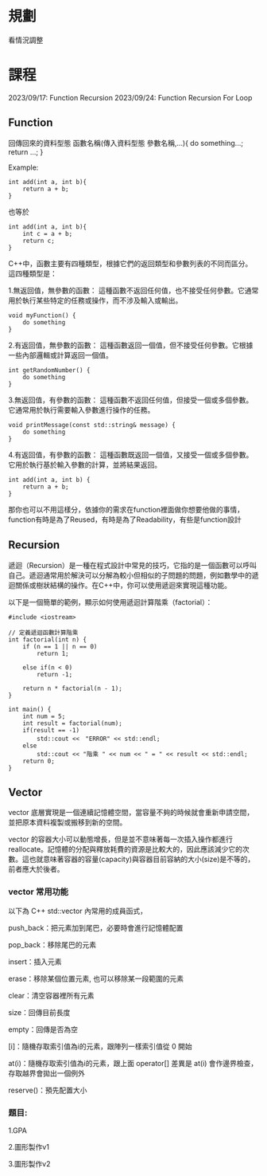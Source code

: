 # 規劃
看情況調整

# 課程
2023/09/17: Function Recursion
2023/09/24: Function Recursion For Loop

## Function
回傳回來的資料型態 函數名稱(傳入資料型態 參數名稱,...){
    do something...;
    return ...;
}

Example:
```
int add(int a, int b){
    return a + b;
}
```

也等於

```
int add(int a, int b){
    int c = a + b;
    return c;
}
```

C++中，函數主要有四種類型，根據它們的返回類型和參數列表的不同而區分。這四種類型是：

1.無返回值，無參數的函數：
這種函數不返回任何值，也不接受任何參數。它通常用於執行某些特定的任務或操作，而不涉及輸入或輸出。
```
void myFunction() {
    do something
}
```

2.有返回值，無參數的函數：
這種函數返回一個值，但不接受任何參數。它根據一些內部邏輯或計算返回一個值。
```
int getRandomNumber() {
    do something
}
```

3.無返回值，有參數的函數：
這種函數不返回任何值，但接受一個或多個參數。它通常用於執行需要輸入參數進行操作的任務。
```
void printMessage(const std::string& message) {
    do something
}
```

4.有返回值，有參數的函數：
這種函數既返回一個值，又接受一個或多個參數。它用於執行基於輸入參數的計算，並將結果返回。
```
int add(int a, int b) {
    return a + b;
}
```

那你也可以不用這樣分，依據你的需求在function裡面做你想要他做的事情，function有時是為了Reused，有時是為了Readability，有些是function設計

## Recursion
遞迴（Recursion）是一種在程式設計中常見的技巧，它指的是一個函數可以呼叫自己。遞迴通常用於解決可以分解為較小但相似的子問題的問題，例如數學中的遞迴關係或樹狀結構的操作。在C++中，你可以使用遞迴來實現這種功能。

以下是一個簡單的範例，顯示如何使用遞迴計算階乘（factorial）：
```
#include <iostream>

// 定義遞迴函數計算階乘
int factorial(int n) {
    if (n == 1 || n == 0)
        return 1;
    
    else if(n < 0)
        return -1; 
    
    return n * factorial(n - 1);
}

int main() {
    int num = 5;
    int result = factorial(num);
    if(result == -1)
        std::cout <<　"ERROR" << std::endl;
    else
        std::cout << "階乘 " << num << " = " << result << std::endl;
    return 0;
}
```
## Vector
vector 底層實現是一個連續記憶體空間，當容量不夠的時候就會重新申請空間，並把原本資料複製或搬移到新的空間。

vector 的容器大小可以動態增長，但是並不意味著每一次插入操作都進行 reallocate。記憶體的分配與釋放耗費的資源是比較大的，因此應該減少它的次數。這也就意味著容器的容量(capacity)與容器目前容納的大小(size)是不等的，前者應大於後者。

### vector 常用功能
以下為 C++ std::vector 內常用的成員函式，

push_back：把元素加到尾巴，必要時會進行記憶體配置

pop_back：移除尾巴的元素

insert：插入元素

erase：移除某個位置元素, 也可以移除某一段範圍的元素

clear：清空容器裡所有元素

size：回傳目前長度

empty：回傳是否為空

[i]：隨機存取索引值為i的元素，跟陣列一樣索引值從 0 開始

at(i)：隨機存取索引值為i的元素，跟上面 operator[] 差異是 at(i) 會作邊界檢查，存取越界會拋出一個例外

reserve()：預先配置大小

### 題目:
1.GPA

2.圖形製作v1

3.圖形製作v2